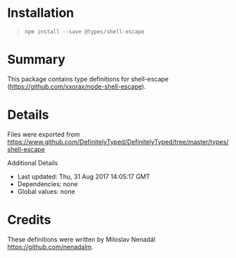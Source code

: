 # Installation
> `npm install --save @types/shell-escape`

# Summary
This package contains type definitions for shell-escape (https://github.com/xxorax/node-shell-escape).

# Details
Files were exported from https://www.github.com/DefinitelyTyped/DefinitelyTyped/tree/master/types/shell-escape

Additional Details
 * Last updated: Thu, 31 Aug 2017 14:05:17 GMT
 * Dependencies: none
 * Global values: none

# Credits
These definitions were written by Miloslav Nenadál <https://github.com/nenadalm>.
